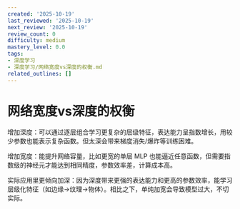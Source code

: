 ```yaml
---
created: '2025-10-19'
last_reviewed: '2025-10-19'
next_review: '2025-10-19'
review_count: 0
difficulty: medium
mastery_level: 0.0
tags:
- 深度学习
- 深度学习/网络宽度vs深度的权衡.md
related_outlines: []
---
```


# 网络宽度vs深度的权衡

增加深度：可以通过逐层组合学习更复杂的层级特征，表达能力呈指数增长，用较少参数也能表示复杂函数。但太深会带来梯度消失/爆炸等训练困难。

增加宽度：能提升网络容量，比如更宽的单层 MLP 也能逼近任意函数，但需要指数级的神经元才能达到相同精度，参数效率差，计算成本高。

实际应用里更倾向加深：因为深度带来更强的表达能力和更高的参数效率，能学习层级化特征（如边缘→纹理→物体）。相比之下，单纯加宽会导致模型过大，不切实际。